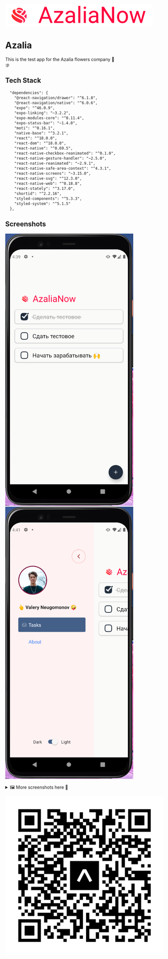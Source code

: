 ![sample text](src/assets/azalia.png)

# Azalia

This is the test app for the Azalia flowers company 🌹  
:p

## Tech Stack

```
  "dependencies": {
    "@react-navigation/drawer": "^6.1.8",
    "@react-navigation/native": "^6.0.6",
    "expo": "^46.0.9",
    "expo-linking": "~3.2.2",
    "expo-modules-core": "^0.11.4",
    "expo-status-bar": "~1.4.0",
    "moti": "^0.16.1",
    "native-base": "^3.2.1",
    "react": "^18.0.0",
    "react-dom": "^18.0.0",
    "react-native": "^0.69.5",
    "react-native-checkbox-reanimated": "^0.1.0",
    "react-native-gesture-handler": "~2.5.0",
    "react-native-reanimated": "~2.9.1",
    "react-native-safe-area-context": "^4.3.1",
    "react-native-screens": "~3.15.0",
    "react-native-svg": "^12.3.0",
    "react-native-web": "^0.18.8",
    "react-stately": "^3.17.0",
    "shortid": "^2.2.16",
    "styled-components": "^5.3.3",
    "styled-system": "^5.1.5"
  },
```

## Screenshots

![sample text](/assets/screenshot1.png)
![sample text](/assets/screenshot3.png)

<details>
<summary>
  🖼 More screenshots here 🌹
</summary>
  
![sample text](/assets/screenshot2.png)
![sample text](/assets/screenshot4.png)
![sample text](/assets/screenshot5.png)

</details>

![qr](/expo-go.svg)
